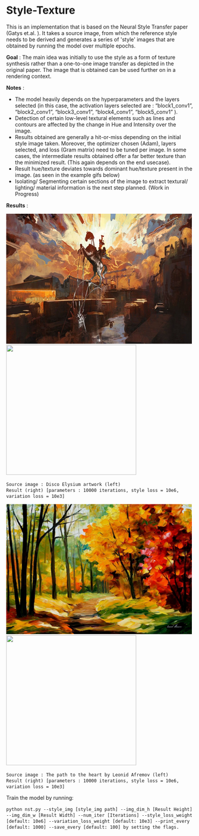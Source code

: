 # Style-Texture

This is an implementation that is based on the Neural Style Transfer paper (Gatys et.al. ). It takes a source image, from which the reference style needs to be derived and generates a series of 'style' images that are obtained by running the model over multiple epochs.

**Goal** : The main idea was initially to use the style as a form of texture synthesis rather than a one-to-one image transfer as depicted in the original paper. The image that is obtained can be used further on in a rendering context.

**Notes** : 
* The model heavily depends on the hyperparameters and the layers selected (in this case, the activation layers selected are : “block1_conv1”, “block2_conv1”, “block3_conv1”, “block4_conv1”, “block5_conv1” ).
* Detection of certain low-level textural elements such as lines and contours are affected by the change in Hue and Intensity over the image.
* Results obtained are generally a hit-or-miss depending on the initial style image taken. Moreover, the optimizer chosen (Adam), layers selected, and loss (Gram matrix) need to be tuned per image. In some cases, the intermediate results obtained offer a far better texture than the minimized result. (This again depends on the end usecase).
* Result hue/texture deviates towards dominant hue/texture present in the image. (as seen in the example gifs below)
* Isolating/ Segmenting certain sections of the image to extract textural/ lighting/ material information is the next step planned. (Work in Progress)

**Results** :
    
 <img src = "style_disco_elysium.jpg" width = "500" height = "350"> <img src = "Style Results/Gif/DE_512.gif" width = "350" height = "350">
    
    Source image : Disco Elysium artwork (left)
    Result (right) [parameters : 10000 iterations, style loss = 10e6, variation loss = 10e3]
 
 <img src = "the_path_to_the_heart_Afremov.jpeg" width = "500" height = "350"> <img src = "Style Results/Gif/PTH_512.gif" width = "350" height = "350">
    
    Source image : The path to the heart by Leonid Afremov (left)
    Result (right) [parameters : 10000 iterations, style loss = 10e6, variation loss = 10e3]

Train the model by running:
  
    python nst.py --style_img [style_img path] --img_dim_h [Result Height] --img_dim_w [Result Width] --num_iter [Iterations] --style_loss_weight [default: 10e6] --variation_loss_weight [default: 10e3] --print_every [default: 1000] --save_every [default: 100] by setting the flags.
